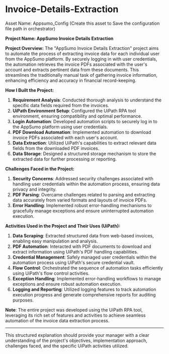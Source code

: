 # Invoice-Details-Extraction
Asset Name: 
Appsumo_Config (Create this asset to Save the configuration file path in orchestrator)

**Project Name: AppSumo Invoice Details Extraction**

**Project Overview:**
The "AppSumo Invoice Details Extraction" project aims to automate the process of extracting invoice data for each individual user from the AppSumo platform. By securely logging in with user credentials, the automation retrieves the invoice PDFs associated with the user's account and extracts pertinent data from these documents. This streamlines the traditionally manual task of gathering invoice information, enhancing efficiency and accuracy in financial record-keeping.

**How I Built the Project:**
1. **Requirement Analysis**: Conducted thorough analysis to understand the specific data fields required from the invoices.
2. **UiPath Environment Setup**: Configured the UiPath RPA tool environment, ensuring compatibility and optimal performance.
3. **Login Automation**: Developed automation scripts to securely log in to the AppSumo platform using user credentials.
4. **PDF Download Automation**: Implemented automation to download invoice PDFs associated with each user's account.
5. **Data Extraction**: Utilized UiPath's capabilities to extract relevant data fields from the downloaded PDF invoices.
6. **Data Storage**: Designed a structured storage mechanism to store the extracted data for further processing or reporting.

**Challenges Faced in the Project:**
1. **Security Concerns**: Addressed security challenges associated with handling user credentials within the automation process, ensuring data privacy and integrity.
2. **PDF Parsing**: Overcame challenges related to parsing and extracting data accurately from varied formats and layouts of invoice PDFs.
3. **Error Handling**: Implemented robust error-handling mechanisms to gracefully manage exceptions and ensure uninterrupted automation execution.

**Activities Used in the Project and Their Uses (UiPath):**
1. **Data Scraping**: Extracted structured data from web-based invoices, enabling easy manipulation and analysis.
2. **PDF Automation**: Interacted with PDF documents to download and extract information using UiPath's PDF handling capabilities.
3. **Credential Management**: Safely managed user credentials within the automation process using UiPath's secure credential vault.
4. **Flow Control**: Orchestrated the sequence of automation tasks efficiently using UiPath's flow control activities.
5. **Exception Handling**: Implemented error-handling workflows to manage exceptions and ensure robust automation execution.
6. **Logging and Reporting**: Utilized logging features to track automation execution progress and generate comprehensive reports for auditing purposes.

**Note**: The entire project was developed using the UiPath RPA tool, leveraging its rich set of features and activities to achieve seamless automation of the invoice data extraction process.

---

This structured explanation should provide your manager with a clear understanding of the project's objectives, implementation approach, challenges faced, and the specific UiPath activities utilized.
